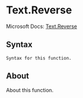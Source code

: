 ---
---

# Text.Reverse

Microsoft Docs: [Text.Reverse](https://docs.microsoft.com/en-us/powerquery-m/text-reverse)

## Syntax

```powerquery-m
Syntax for this function.
```

## About

About this function.

